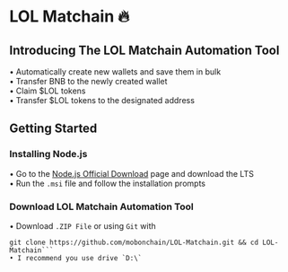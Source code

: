 # LOL Matchain :fire:

## Introducing The LOL Matchain Automation Tool
• Automatically create new wallets and save them in bulk  
• Transfer BNB to the newly created wallet  
• Claim $LOL tokens  
• Transfer $LOL tokens to the designated address

## Getting Started
### Installing Node.js
• Go to the [Node.js Official Download](https://nodejs.org/en) page and download the LTS  
• Run the `.msi` file and follow the installation prompts  

### Download LOL Matchain Automation Tool 

• Download `.ZIP File` or using `Git` with  
```
git clone https://github.com/mobonchain/LOL-Matchain.git && cd LOL-Matchain```
• I recommend you use drive `D:\`
